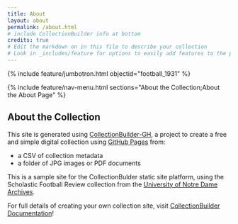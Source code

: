 ```yaml
---
title: About
layout: about
permalink: /about.html
# include CollectionBuilder info at bottom
credits: true
# Edit the markdown on in this file to describe your collection
# Look in _includes/feature for options to easily add features to the page
---
```


{% include feature/jumbotron.html objectid="football_1931" %}

{% include feature/nav-menu.html sections="About the Collection;About the About Page" %}

## About the Collection

This site is generated using [CollectionBuilder-GH](https://collectionbuilding.github.io/gh/), a project to create a free and simple digital collection using [GitHub Pages](https://pages.github.com/) from: 

- a CSV of collection metadata
- a folder of JPG images or PDF documents

This is a sample site for the CollectionBulder static site platform, using the Scholastic Football Review collection from the [University of Notre Dame Archives](http://archives.nd.edu/about/).

For full details of creating your own collection site, visit [CollectionBuilder Documentation](https://collectionbuilder.github.io/cb-docs/)!
